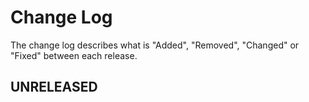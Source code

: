 # Change Log

The change log describes what is "Added", "Removed", "Changed" or "Fixed" between each release. 

## UNRELEASED


